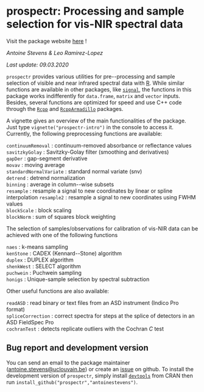 # prospectr: Processing and sample selection for vis-NIR spectral data

Visit the package website [here](http://antoinestevens.github.io/prospectr/) !

_Antoine Stevens & Leo Ramirez-Lopez_

_Last update: 09.03.2020_

`prospectr` provides various utilities for pre--processing and sample selection of visible and near infrared spectral data with [R](http://cran.r-project.org/). While similar functions are available in other packages, like [`signal`](http://cran.r-project.org/web/packages/signal/index.html), the functions in this package works indifferently for `data.frame`, `matrix` and `vector` inputs. Besides, several functions are optimized for speed and use C++ code through the [`Rcpp`](http://cran.r-project.org/web/packages/Rcpp/index.html) and [`RcppArmadillo`](http://cran.r-project.org/web/packages/RcppArmadillo/index.html) packages.

A vignette gives an overview of the main functionalities of the package. Just type `vignette("prospectr-intro")` in the console to access it. Currently, the following preprocessing functions are available:

 `continuumRemoval`      : continuum-removed absorbance or reflectance values                     
 `savitzkyGolay`         : Savitzky-Golay filter (smoothing and derivatives)                      
 `gapDer`                : gap-segment derivative                                                 
 `movav`                 : moving average                                                         
 `standardNormalVariate` : standard normal variate (snv)                                          
 `detrend`               : detrend normalization                                                  
 `binning`               : average in column--wise subsets                                        
 `resample`              : resample a signal to new coordinates by linear or spline interpolation 
 `resample2`             : resample a signal to new coordinates using FWHM values                 
 `blockScale`            : block scaling                                                           
 `blockNorm`             : sum of squares block weighting                                         

The selection of samples/observations for calibration of vis-NIR data can be achieved with one of the following functions

 `naes`      : k-means sampling    
 `kenStone`  : CADEX (Kennard--Stone) algorithm                
 `duplex`    : DUPLEX algorithm                                
 `shenkWest` : SELECT algorithm                                
 `puchwein`  : Puchwein sampling                               
 `honigs`    : Unique-sample selection by spectral subtraction 

Other useful functions are also available:

 `readASD`          : read binary or text files from an ASD instrument (Indico Pro format)         
 `spliceCorrection` : correct spectra for steps at the splice of detectors in an ASD FieldSpec Pro  
 `cochranTest`      : detects replicate outliers with the Cochran _C_ test                         

## Bug report and development version

You can send an email to the package maintainer (<antoine.stevens@uclouvain.be>) or create an [issue](http://github.com/antoinestevens/prospectr/issues) on github. To install the development version of `prospectr`, simply install [`devtools`](http://cran.r-project.org/web/packages/devtools/index.html) from CRAN then run `install_github("prospectr","antoinestevens")`.
